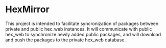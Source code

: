 # HexMirror

This project is intended to facilitate syncronization of packages between private and public hex_web instances. It will communicate with public hex_web to synchronize newly added public packages, and will download and push the packages to the private hex_web database.

